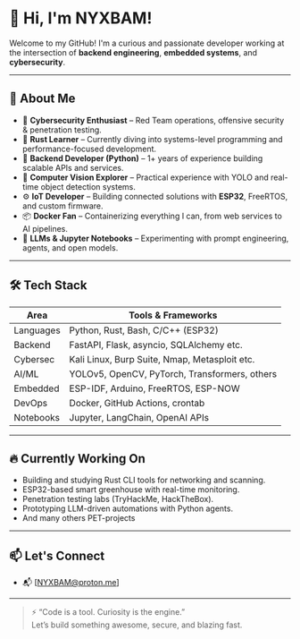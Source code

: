 # 👋 Hi, I'm NYXBAM!

Welcome to my GitHub! I'm a curious and passionate developer working at the intersection of **backend engineering**, **embedded systems**, and **cybersecurity**.

---

## 🧠 About Me

- 🔐 **Cybersecurity Enthusiast** – Red Team operations, offensive security & penetration testing.
- 🦀 **Rust Learner** – Currently diving into systems-level programming and performance-focused development.
- 🐍 **Backend Developer (Python)** – 1+ years of experience building scalable APIs and services.
- 🤖 **Computer Vision Explorer** – Practical experience with YOLO and real-time object detection systems.
- ⚙️ **IoT Developer** – Building connected solutions with **ESP32**, FreeRTOS, and custom firmware.
- 📦 **Docker Fan** – Containerizing everything I can, from web services to AI pipelines.
- 📓 **LLMs & Jupyter Notebooks** – Experimenting with prompt engineering, agents, and open models.

---

## 🛠️ Tech Stack

| Area | Tools & Frameworks |
|------|--------------------|
| Languages | Python, Rust, Bash, C/C++ (ESP32) |
| Backend | FastAPI, Flask, asyncio, SQLAlchemy etc.|
| Cybersec | Kali Linux, Burp Suite, Nmap, Metasploit etc.|
| AI/ML | YOLOv5, OpenCV, PyTorch, Transformers, others |
| Embedded | ESP-IDF, Arduino, FreeRTOS, ESP-NOW |
| DevOps | Docker, GitHub Actions, crontab |
| Notebooks | Jupyter, LangChain, OpenAI APIs |

---

## 🔥 Currently Working On

- Building and studying Rust CLI tools for networking and scanning.
- ESP32-based smart greenhouse with real-time monitoring.
- Penetration testing labs (TryHackMe, HackTheBox).
- Prototyping LLM-driven automations with Python agents.
- And many others PET-projects

---

## 📫 Let's Connect

- 📬 [NYXBAM@proton.me]

---

> ⚡ “Code is a tool. Curiosity is the engine.”  
> Let’s build something awesome, secure, and blazing fast.

